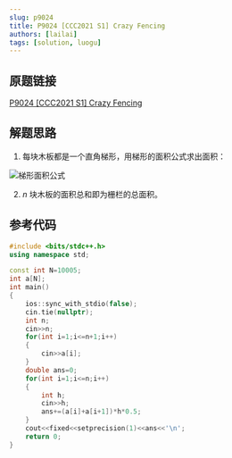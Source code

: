 ```yaml
---
slug: p9024
title: P9024 [CCC2021 S1] Crazy Fencing
authors: [lailai]
tags: [solution, luogu]
---
```


## 原题链接

[P9024 [CCC2021 S1] Crazy Fencing](https://www.luogu.com.cn/problem/P9024)

<!-- truncate -->

## 解题思路

1. 每块木板都是一个直角梯形，用梯形的面积公式求出面积：

![梯形面积公式](https://cdn.luogu.com.cn/upload/image_hosting/jakw3jfk.png)

2. $n$ 块木板的面积总和即为栅栏的总面积。

## 参考代码

```cpp
#include <bits/stdc++.h>
using namespace std;

const int N=10005;
int a[N];
int main()
{
	ios::sync_with_stdio(false);
	cin.tie(nullptr);
	int n;
	cin>>n;
	for(int i=1;i<=n+1;i++)
	{
		cin>>a[i];
	}
	double ans=0;
	for(int i=1;i<=n;i++)
	{
		int h;
		cin>>h;
		ans+=(a[i]+a[i+1])*h*0.5;
	}
	cout<<fixed<<setprecision(1)<<ans<<'\n';
	return 0;
}
```
